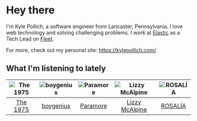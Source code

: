# Hey there


I'm Kyle Pollich, a software engineer from Lancaster, Pennsylvania. I love web technology and solving challenging problems.
I work at [Elastic](https://www.elastic.co/) as a Tech Lead on [Fleet](https://www.elastic.co/guide/en/fleet/current/fleet-overview.html).

For more, check out my personal site: https://kylepollich.com/

## What I'm listening to lately

<!-- begin artists -->
  |![The 1975](https://i.scdn.co/image/ab6761610000f17889348336354096fd4e36ca73)|![boygenius](https://i.scdn.co/image/ab6761610000f1781a6373c01e8b86e289859f57)|![Paramore](https://i.scdn.co/image/ab6761610000f178b10c34546a4ca2d7faeb8865)|![Lizzy McAlpine](https://i.scdn.co/image/ab6761610000f178b10e2b618880f429a3967185)|![ROSALÍA](https://i.scdn.co/image/ab6761610000f178d7bb678bef6d2f26110cae49)|
  |:---:|:---:|:---:|:---:|:---:|
  |[The 1975](https://open.spotify.com/artist/3mIj9lX2MWuHmhNCA7LSCW)|[boygenius](https://open.spotify.com/artist/1hLiboQ98IQWhpKeP9vRFw)|[Paramore](https://open.spotify.com/artist/74XFHRwlV6OrjEM0A2NCMF)|[Lizzy McAlpine](https://open.spotify.com/artist/1GmsPCcpKgF9OhlNXjOsbS)|[ROSALÍA](https://open.spotify.com/artist/7ltDVBr6mKbRvohxheJ9h1)|
<!-- end artists -->
